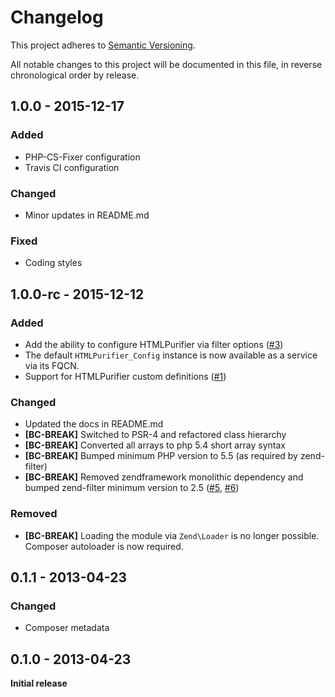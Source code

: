 # Changelog

This project adheres to [Semantic Versioning](http://semver.org/).

All notable changes to this project will be documented in this file, in reverse chronological order by release.

## 1.0.0 - 2015-12-17

### Added
- PHP-CS-Fixer configuration
- Travis CI configuration

### Changed
- Minor updates in README.md

### Fixed
- Coding styles


## 1.0.0-rc - 2015-12-12

### Added
- Add the ability to configure HTMLPurifier via filter options ([#3](https://github.com/Soflomo/Purifier/pull/3/))
- The default `HTMLPurifier_Config` instance is now available as a service via its FQCN.
- Support for HTMLPurifier custom definitions ([#1](https://github.com/juriansluiman/Soflomo-Purifier/pull/1))

### Changed
- Updated the docs in README.md
- **[BC-BREAK]** Switched to PSR-4 and refactored class hierarchy
- **[BC-BREAK]** Converted all arrays to php 5.4 short array syntax
- **[BC-BREAK]** Bumped minimum PHP version to 5.5 (as required by zend-filter)
- **[BC-BREAK]** Removed zendframework monolithic dependency and bumped zend-filter minimum version to 2.5 ([#5](https://github.com/Soflomo/Purifier/pull/5), [#6](https://github.com/Soflomo/Purifier/pull/6))

### Removed
- **[BC-BREAK]** Loading the module via `Zend\Loader` is no longer possible. Composer autoloader is now required.


## 0.1.1 - 2013-04-23

### Changed
- Composer metadata

## 0.1.0 - 2013-04-23

**Initial release**
